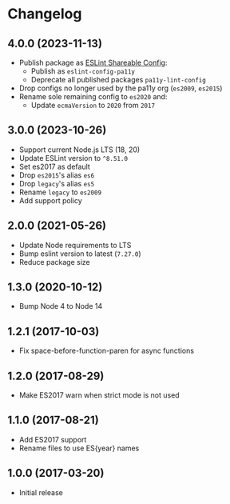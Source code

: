 
# Changelog

## 4.0.0 (2023-11-13)

* Publish package as [ESLint Shareable Config](https://eslint.org/docs/latest/extend/shareable-configs):
  * Publish as `eslint-config-pa11y`
  * Deprecate all published packages `pa11y-lint-config`
* Drop configs no longer used by the pa11y org (`es2009`, `es2015`)
* Rename sole remaining config to `es2020` and:
  * Update `ecmaVersion` to `2020` from `2017`

## 3.0.0 (2023-10-26)

* Support current Node.js LTS (18, 20)
* Update ESLint version to `^8.51.0`
* Set es2017 as default
* Drop `es2015`'s alias `es6`
* Drop `legacy`'s alias `es5`
* Rename `legacy` to `es2009`
* Add support policy

## 2.0.0 (2021-05-26)

* Update Node requirements to LTS
* Bump eslint version to latest (`7.27.0`)
* Reduce package size

## 1.3.0 (2020-10-12)

* Bump Node 4 to Node 14

## 1.2.1 (2017-10-03)

* Fix space-before-function-paren for async functions

## 1.2.0 (2017-08-29)

* Make ES2017 warn when strict mode is not used

## 1.1.0 (2017-08-21)

* Add ES2017 support
* Rename files to use ES{year} names

## 1.0.0 (2017-03-20)

* Initial release
